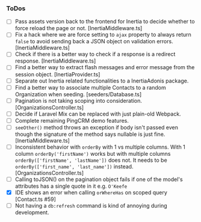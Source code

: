 ### ToDos

- [ ] Pass assets version back to the frontend for Inertia to decide whether to force reload the page or not. [InertiaMiddleware.ts]
- [ ] Fix a hack where we are force setting to `ajax` property to always return `false` to avoid sending back
a JSON object on validation errors. [InertiaMiddleware.ts]
- [ ] Check if there is a better way to check if a response is a redirect response. [InertiaMiddleware.ts] 
- [ ] Find a better way to extract flash messages and error message from the session object. [InertiaProvider.ts]
- [ ] Separate out Inertia related functionalities to a InertiaAdonis package.
- [ ] Find a better way to associate multiple Contacts to a random Organization when seeding. [seeders/Database.ts]
- [ ] Pagination is not taking scoping into consideration. [OrganizationsController.ts]
- [ ] Decide if Laravel Mix can be replaced with just plain-old Webpack.
- [ ] Complete remaining PingCRM demo features.
- [ ] `seeOther()` method throws an exception if body isn't passed even though the signature of the method says nullable
is just fine. [InertiaMiddleware.ts]
- [ ] Inconsistent behavior with `orderBy` with 1 vs multiple columns. With 1 column `orderBy('firstName')` works but
with multiple columns `orderBy(['firstName', 'lastName'])` does not. It needs to be `orderBy(['first_name', 'last_name'])`
instead. [OrganizationsController.ts]
- [ ] Calling toJSON() on the pagination object fails if one of the model's attributes has a single quote in it e.g. `O'Keefe`
- [x] IDE shows an error when calling `orWhereHas` on scoped query [Contact.ts #59]
- [ ] Not having a `db:refresh` command is kind of annoying during development.
